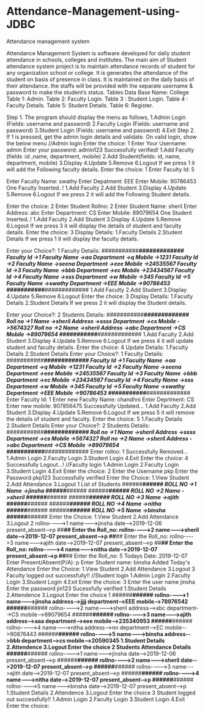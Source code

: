 # Attendance-Management-using-JDBC
Attendance management system

Attendance Management System is software developed for daily student attendance in schools, colleges and institutes. The main aim of Student attendance system project is to maintain attendance records of student for any organization school or college. It is generates the attendance of the student on basis of presence in class. It is maintained on the daily basis of their attendance. the staffs will be provided with the separate username & password to make the student’s status.
Tables
Data Base Name: College
Table 1: Admin.
Table 2: Faculty Login.
Table 3 : Student Login.
Table 4 : Faculty Details.
Table 5: Student Details.
Table 6: Register.

Step 1. The program should display the menu as follows,
1.Admin Login  (Fields: username and password)
2.Faculty Login (Fields: username and password)
3.Student Login (Fields: username and password)
4.Exit
Step 2. If 1 is pressed, get the admin login details and validate. On valid login, show the below menu
//Admin login
Enter the choice:
1
Enter Your Username:
admin
Enter your password:
admin123
Successfully verified! 
1.Add Faculty (fields :id ,name, department, mobile) 
2.Add Student(fields: id, name, department, mobile)
3.Display
4.Update
5.Remove
6.Logout
If we press 1 it will add the Following  faculty details.
Enter the choice:
1
Enter Faculty Id:
5

Enter Faculty Name:
swathy
Enter Depatment:
EEE
Enter Mobile:
90786453
One Faculty Inserted..!
1.Add Faculty
2.Add Student
3.Display
4.Update
5.Remove
6.Logout
If we press 2 it will add the Following  Student details.

Enter the choice:
2
Enter Student Rollno:
2
Enter Student Name:
sheril
Enter Address:
abc
Enter Department:
CS
Enter Mobile:
89079654
One Student Inserted..!
1.Add Faculty
2.Add Student
3.Display
4.Update
5.Remove
6.Logout
If we press 3 it will display the  details of student and faculty details.
Enter the choice:
3
Display Details:
1.Faculty Details
2.Student Details
If we press 1 it will display the faculty details.

Enter your Choice?:
1
Faculty Details:
###########***********#############
Faculty Id ->1
Faculty Name ->aa
Department ->q
Mobile ->1231
Faculty Id ->2
Faculty Name ->seena
Department ->eee
Mobile ->24535567
Faculty Id ->3
Faculty Name ->bbb
Department ->ec
Mobile ->23434567
Faculty Id ->4
Faculty Name ->sss
Department ->w
Mobile ->345
Faculty Id ->5
Faculty Name ->swathy
Department ->EEE
Mobile ->90786453
###########***********#############
1.Add Faculty
2.Add Student
3.Display
4.Update
5.Remove
6.Logout
Enter the choice:
3
Display Details:
1.Faculty Details
2.Student Details
If we press 2 it will display the Student details.

Enter your Choice?:
2
Students Details:
###########***********#############
Roll no ->1
Name ->sheril
Address ->ssss
Department ->cs
Mobile ->5674327
Roll no ->2
Name ->sheril
Address ->abc
Department ->CS
Mobile ->89079654
###########***********#############
1.Add Faculty
2.Add Student
3.Display
4.Update
5.Remove
6.Logout
If we press 4 it will update student and faculty details.
Enter the choice:
4
Update Details:
1.Faculty Details
2.Student Details
Enter your Choice?:
1
Faculty Details:
###########***********#############
Faculty Id ->1
Faculty Name ->aa
Department ->q
Mobile ->1231
Faculty Id ->2
Faculty Name ->seena
Department ->eee
Mobile ->24535567
Faculty Id ->3
Faculty Name ->bbb
Department ->ec
Mobile ->23434567
Faculty Id ->4
Faculty Name ->sss
Department ->w
Mobile ->345
Faculty Id ->5
Faculty Name ->swathy
Department ->EEE
Mobile ->90786453
###########***********#############
Enter Faculty Id:
1
Enter new Faculty Name:
chandhni
Enter Deprtment:
CS
Enter new mobile:
907856475
Successfully Updated...
1.Add Faculty
2.Add Student
3.Display
4.Update
5.Remove
6.Logout
If we press 5 it will remove the details of student and faculty.
Enter the choice:
5
1.Faculty Details
2.Student Details
Enter your Choice?:
2
Students Details:
###########***********#############
Roll no ->1
Name ->sheril
Address ->ssss
Department ->cs
Mobile ->5674327
Roll no ->2
Name ->sheril
Address ->abc
Department ->CS
Mobile ->89079654
###########***********#############
Enter rollno:
 1
Successfully Removed...
1.Admin Login
2.Faculty Login
3.Student Login
4.Exit
Enter the choice:
4
Successfully Logout...!
//Faculty login
1.Admin Login
2.Faculty Login
3.Student Login
4.Exit
Enter the choice:
2
Enter the Username
pkp
Enter the Password
pkp123
Successfully verified
Enter the Choice:
1.View Student
2.Add Attendance
3.Logout
1
List of Students
######*****######
ROLL NO ->1
Name ->jinsha
######*****######
######*****######
ROLL NO ->2
Name ->sheril
######*****######
######*****######
ROLL NO ->3
Name ->ajith
######*****######
######*****######
ROLL NO ->4
Name ->nitha
######*****######
######*****######
ROLL NO ->5
Name ->binsha
######*****######
Enter the Choice:
1.View Student
2.Add Attendance
3.Logout
2
rollno---->1
name--->jinsha
date-->2019-12-06
present_absent-->p
##********************************##
Enter the Roll_no:
rollno---->2
name--->sheril
date-->2019-12-07
present_absent-->p
##********************************##
Enter the Roll_no:
rollno---->3
name--->ajith
date-->2019-12-07
present_absent-->p
##********************************##
Enter the Roll_no:
rollno---->4
name--->nitha
date-->2019-12-07
present_absent-->p
##********************************##
Enter the Roll_no:
5
Todays Date:
2019-12-07
Enter Present/Absent(P/A):
p
Enter Student name:
binsha
Added Today's Attendance
Enter the Choice:
1.View Student
2.Add Attendance
3.Logout
3
Faculty logged out successfully!!
//Student login
1.Admin Login
2.Faculty Login
3.Student Login
4.Exit
Enter the choice:
3
Enter the user name
jinsha
Enter the password
jin123
Sucessfully verified
1.Student Details
2.Attendence
3.Logout
Enter the choice
1
######************######
rollno---->1
name--->jinsha
address-->jjjj
department-->EEE
mobile-->78976542
######************######
rollno---->2
name--->sheril
address-->abc
department-->CS
mobile-->89079654
######************######
rollno---->3
name--->ajith
address-->aaa
department-->eee
mobile-->235340953
######************######
rollno---->4
name--->nitha
address-->nn
department-->EC
mobile-->90876443
######************######
rollno---->5
name--->binsha
address-->bbb
department-->cs
mobile-->20590345
1.Student Details
2.Attendence
3.Logout
Enter the choice
2
Students Attendance Details
######************######
rollno---->1
name--->jinsha
date-->2019-12-06
present_absent-->p
######************######
rollno---->2
name--->sheril
date-->2019-12-07
present_absent-->p
######************######
rollno---->3
name--->ajith
date-->2019-12-07
present_absent-->p
######************######
rollno---->4
name--->nitha
date-->2019-12-07
present_absent-->p
######************######
rollno---->5
name--->binsha
date-->2019-12-07
present_absent-->p
1.Student Details
2.Attendence
3.Logout
Enter the choice
3
Student logged out successfully!!
1.Admin Login
2.Faculty Login
3.Student Login
4.Exit
Enter the choice:


